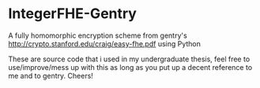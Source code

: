 IntegerFHE-Gentry
=================

A fully homomorphic encryption scheme from gentry's http://crypto.stanford.edu/craig/easy-fhe.pdf using Python

These are source code that i used in my undergraduate thesis, feel free to use/improve/mess up with this as long as you put up a decent reference to me and to gentry. Cheers!